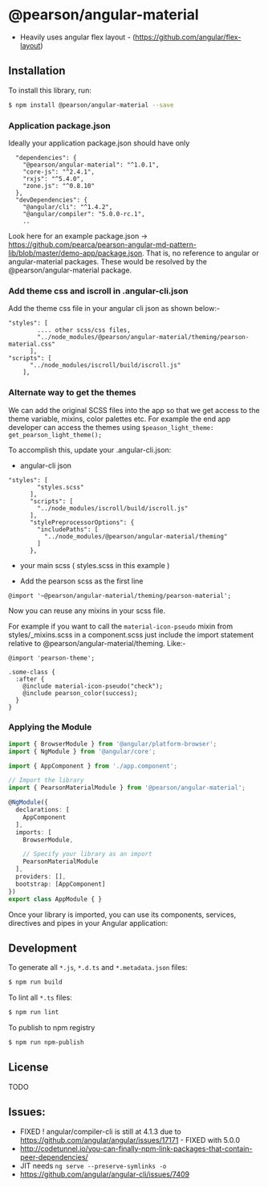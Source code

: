 # @pearson/angular-material
- Heavily uses angular flex layout - (https://github.com/angular/flex-layout)

## Installation

To install this library, run:

```bash
$ npm install @pearson/angular-material --save
```

### Application package.json
Ideally your application package.json should have only
```
  "dependencies": {
    "@pearson/angular-material": "^1.0.1",
    "core-js": "^2.4.1",
    "rxjs": "^5.4.0",
    "zone.js": "^0.8.10"
  },
  "devDependencies": {
    "@angular/cli": "^1.4.2",    
    "@angular/compiler": "5.0.0-rc.1",
    ..
```
Look here for an example package.json -> https://github.com/pearca/pearson-angular-md-pattern-lib/blob/master/demo-app/package.json. 
That is, no reference to angular or angular-material packages. These would be resolved by the @pearson/angular-material package.

### Add theme css and iscroll in .angular-cli.json
Add the theme css file in your angular cli json as shown below:-
```
"styles": [
        .... other scss/css files,
        "../node_modules/@pearson/angular-material/theming/pearson-material.css"
      ],
"scripts": [
      "../node_modules/iscroll/build/iscroll.js"
    ],     
```      

### Alternate way to get the themes
We can add the original SCSS files into the app so that we get access to the theme variable, mixins, color palettes etc. 
For example the end app developer can access the themes using
`$peason_light_theme: get_pearson_light_theme();`

To accomplish this, update your .angular-cli.json:
-  angular-cli json
```
"styles": [
        "styles.scss"       
      ],
      "scripts": [
        "../node_modules/iscroll/build/iscroll.js"
      ],
      "stylePreprocessorOptions": {
        "includePaths": [          
          "../node_modules/@pearson/angular-material/theming"                   
        ]
      },
``` 
- your main scss ( styles.scss in this example )
* Add the pearson scss as the first line
```
@import '~@pearson/angular-material/theming/pearson-material';
```

Now you can reuse any mixins in your scss file.

For example if you want to call the `material-icon-pseudo` mixin from styles/_mixins.scss in a component.scss just include the import statement relative to @pearson/angular-material/theming.
Like:-

```
@import 'pearson-theme';

.some-class {
  :after {
    @include material-icon-pseudo("check"); 
    @include pearson_color(success);
  }
}
```


### Applying the Module


```typescript
import { BrowserModule } from '@angular/platform-browser';
import { NgModule } from '@angular/core';

import { AppComponent } from './app.component';

// Import the library
import { PearsonMaterialModule } from '@pearson/angular-material';

@NgModule({
  declarations: [
    AppComponent
  ],
  imports: [
    BrowserModule,

    // Specify your library as an import
    PearsonMaterialModule
  ],
  providers: [],
  bootstrap: [AppComponent]
})
export class AppModule { }
```

Once your library is imported, you can use its components, services,  directives and pipes in your Angular application:


## Development

To generate all `*.js`, `*.d.ts` and `*.metadata.json` files:

```bash
$ npm run build
```

To lint all `*.ts` files:

```bash
$ npm run lint
```

To publish to npm registry
```bash
$ npm run npm-publish
```

## License

TODO


## Issues:
-  FIXED ! angular/compiler-cli is still at 4.1.3 due to https://github.com/angular/angular/issues/17171 - FIXED with 5.0.0
- http://codetunnel.io/you-can-finally-npm-link-packages-that-contain-peer-dependencies/
- JIT needs `ng serve --preserve-symlinks -o` 
- https://github.com/angular/angular-cli/issues/7409